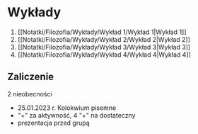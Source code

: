 # Wykłady
1. [[Notatki/Filozofia/Wykłady/Wykład 1/Wykład 1|Wykład 1]]
2. [[Notatki/Filozofia/Wykłady/Wykład 2/Wykład 2|Wykład 2]]
3. [[Notatki/Filozofia/Wykłady/Wykład 3/Wykład 3|Wykład 3]]
4. [[Notatki/Filozofia/Wykłady/Wykład 4/Wykład 4|Wykład 4]]

## Zaliczenie
2 nieobecności

- 25.01.2023 r. Kolokwium pisemne
- "+" za aktywność, 4 "+" na dostateczny
- prezentacja przed grupą
